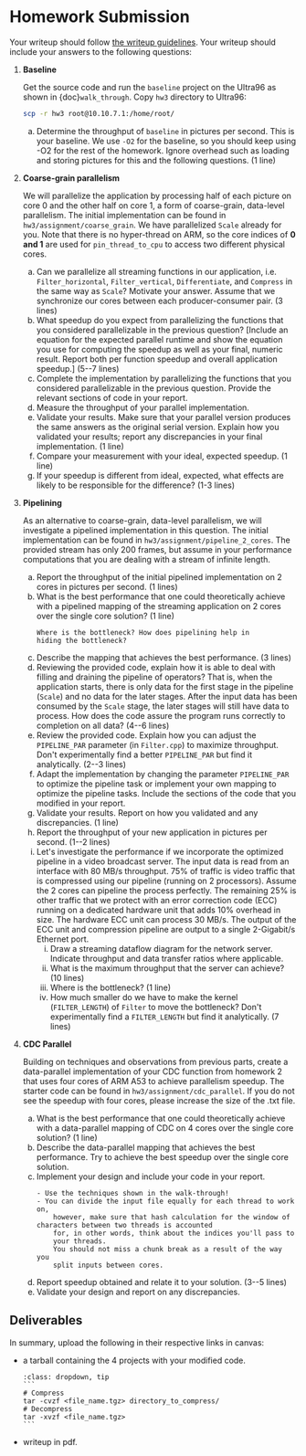 # Homework Submission

Your writeup should follow [the writeup guidelines](../writeup_guidelines).
Your writeup should include your answers to the following questions:

<style type="text/css">
    ol { list-style-type: decimal; }
    ol ol { list-style-type: lower-alpha; }
    ol ol ol { list-style-type: lower-roman; }
</style>

1. **Baseline**
    
    Get the source code and run the `baseline` project on the Ultra96 as shown in
    {doc}`walk_through`.
    Copy `hw3` directory to Ultra96:
    ```bash
    scp -r hw3 root@10.10.7.1:/home/root/
    ```

    1. Determine the throughput of `baseline` in pictures per
        second.  This is your baseline. We use `-O2` for the baseline, so you
        should keep using -O2 for the rest of the homework. Ignore overhead 
        such as loading and storing pictures for this and the following 
        questions. (1 line)

2. **Coarse-grain parallelism**
    
    We will parallelize the application by processing half of each
    picture on core 0 and the other half on core 1, a form of
    coarse-grain, data-level parallelism.
    The initial implementation can be found in `hw3/assignment/coarse_grain`.
    We have parallelized `Scale` already for you. Note that there is no hyper-thread on ARM,
    so the core indices of **0 and 1** are used for `pin_thread_to_cpu` to access two different physical cores.
    1. Can we parallelize all streaming functions in our application, i.e.
        `Filter_horizontal`, `Filter_vertical`, `Differentiate`,
        and `Compress` in the same way as `Scale`?  Motivate your
        answer.  Assume that we synchronize our cores between each producer-consumer pair.
        (3 lines)
    2. What speedup do you expect from parallelizing the functions
        that you considered parallelizable in the previous question? 
        [Include an equation for the expected parallel runtime and
        show the equation you use for computing the speedup as well as your
        final, numeric result.  Report both per function speedup and
        overall application speedup.] (5--7 lines)
    3. Complete the implementation by parallelizing the functions
        that you considered parallelizable in the previous question.  Provide
        the relevant sections of code in your report.
    4. Measure the throughput of your parallel implementation.
        <!-- 
        ```{hint}
        - Use htop to make sure you measure a clean run where your threads
        get mostly exclusive access to cores on the machine; if the
		cores on the biglab
        machine are being used up by others, wait for their jobs to finish or
        try a different machine.
		- This applies to all of your parallel timing measurements in this
        assignment. 
        ```
         -->
    5. Validate your results.  Make sure that your parallel
        version produces the same answers as the original serial
        version.  Explain how you validated your results; report any
        discrepancies in your final implementation.  (1 line)
    6. Compare your measurement with your ideal, expected speedup. (1 line)
    7. If your speedup is different from ideal, expected, what
        effects are likely to be responsible for the difference? (1-3 lines)

3. **Pipelining**
    
    As an alternative to coarse-grain, data-level parallelism, we will
    investigate a pipelined implementation in this question.  The initial
    implementation can be found in `hw3/assignment/pipeline_2_cores`.
    The provided stream has only $200$ frames, but
    assume in your performance computations that you are dealing with a
    stream of infinite length.
    1. Report the throughput of the initial pipelined 
        implementation on 2 cores in
        pictures per second. (1 lines)
    2. What is the best performance that one could theoretically
        achieve with a pipelined mapping of the streaming application on 2 cores over 
        the single core solution?
        (1 line)
        ```{hint}
        Where is the bottleneck? How does pipelining help in
        hiding the bottleneck?
        ```
    3. Describe the mapping that achieves the best performance. (3 lines)
    4. Reviewing the provided code, explain how it is able to
        deal with filling and draining the pipeline of operators?
        That is, when the application starts, there is only data for
        the first stage in the pipeline (`Scale`) and no data for the
        later stages.  After the input data has been consumed by
        the `Scale` stage, the later stages will still have data to
        process.  How does the code assure the program runs correctly
        to completion on all data?  (4--6 lines)
    5. Review the provided code.  Explain how you can adjust the
        `PIPELINE_PAR` parameter (in `Filter.cpp`) to maximize throughput. 
        Don't experimentally find a better `PIPELINE_PAR` but find it analytically. (2--3 lines)
    6. Adapt the implementation by changing the parameter
        `PIPELINE_PAR` to optimize the pipeline task or
        implement your own mapping to optimize the 
        pipeline tasks. Include the sections of the code that you modified
        in your report.
    7. Validate your results.  Report on how you validated
        and any discrepancies. (1 line)
    8. Report the throughput of your new application in pictures per
            second.  (1--2 lines)
    9. Let's investigate the performance if we incorporate the optimized
        pipeline in a video broadcast server.  The input data is read from 
        an interface with $80$ MB/s throughput.  $75\%$ of traffic is
        video traffic that is compressed using our pipeline (running on
        2 processors). Assume the 2 cores can pipeline the process perfectly. The remaining
        $25\%$ is other traffic that we protect with an error correction code
        (ECC) running on a dedicated hardware unit that adds $10\%$
        overhead in size.  The hardware ECC unit can process $30$ MB/s.
        The output of the ECC unit and compression pipeline are 
        output to a single $2$-Gigabit/s Ethernet port.
        1. Draw a streaming dataflow diagram for the network server.
            Indicate throughput and data transfer ratios where applicable.
        2. What is the maximum throughput that the server can achieve? (10 lines)
        3. Where is the bottleneck? (1 line)
        4. How much smaller do we have to make the kernel (`FILTER_LENGTH`) of
            `Filter` to move the bottleneck? Don't experimentally find a `FILTER_LENGTH` but find it analytically. (7 lines)

4. **CDC Parallel**
    
    Building on techniques and observations from previous parts,
    create a data-parallel implementation of your CDC function from homework 2 
    that uses four cores of ARM A53 to achieve
    parallelism speedup. The starter code can be found in `hw3/assignment/cdc_parallel`.
    If you do not see the speedup with four cores, please increase the size of the .txt file.
    1. What is the best performance that one could theoretically
        achieve with a data-parallel mapping of CDC on 4 cores over the
        single core solution?
        (1 line)
    2. Describe the data-parallel mapping that achieves the best performance.
        Try to achieve the best speedup over the single core solution.
    3. Implement your design and include your code  in your report.
        ```{hint}
        - Use the techniques shown in the walk-through!
        - You can divide the input file equally for each thread to work on,
            however, make sure that hash calculation for the window of characters between two threads is accounted
            for, in other words, think about the indices you'll pass to
            your threads.
			You should not miss a chunk break as a result of the way you
            split inputs between cores.
        ```
    4. Report speedup obtained and relate it to your solution. (3--5 lines)
    5. Validate your design and report on any discrepancies.

## Deliverables
In summary, upload the following in their respective links in canvas:
  - a tarball containing the 4 projects with your modified code.
    ````{admonition} Quick linux commands for tar files
    :class: dropdown, tip
    ```
    # Compress
    tar -cvzf <file_name.tgz> directory_to_compress/
    # Decompress
    tar -xvzf <file_name.tgz>
    ```
    ````
  - writeup in pdf.

